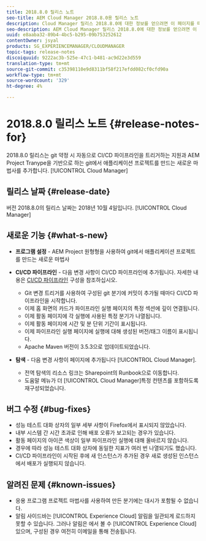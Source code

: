 ```yaml
---
title: 2018.8.0 릴리스 노트
seo-title: AEM Cloud Manager 2018.8.0용 릴리스 노트
description: Cloud Manager 릴리스 2018.8.0에 대한 정보를 얻으려면 이 페이지를 따르십시오.
seo-description: AEM Cloud Manager 릴리스 2018.8.0에 대한 정보를 얻으려면 이 페이지를 따르십시오.
uuid: e8aaba32-89b4-4bc5-b295-09b753252612
contentOwner: jsyal
products: SG_EXPERIENCEMANAGER/CLOUDMANAGER
topic-tags: release-notes
discoiquuid: 9222ac3b-525e-47c1-b481-ac9d22e3d559
translation-type: tm+mt
source-git-commit: c35398110e9d8311bf58f217efdd082cf0cfd90a
workflow-type: tm+mt
source-wordcount: '329'
ht-degree: 4%

---
```



# 2018.8.0 릴리스 노트 {#release-notes-for}

2018.8.0 릴리스는 git 약정 시 자동으로 CI/CD 파이프라인을 트리거하는 지원과 AEM Project Tranype을 기반으로 하는 git에서 애플리케이션 프로젝트를 만드는 새로운 마법사를 추가합니다. [!UICONTROL Cloud Manager]

## 릴리스 날짜 {#release-date}

버전 2018.8.0의 릴리스 날짜는 2018년 10월 4일입니다. [!UICONTROL Cloud Manager]

## 새로운 기능 {#what-s-new}

* **프로그램 설정** - AEM Project 원형형을 사용하여 git에서 애플리케이션 프로젝트를 만드는 새로운 마법사

* **CI/CD 파이프라인** - 다음 변경 사항이 CI/CD 파이프라인에 추가됩니다. 자세한 내용은 [CI/CD 파이프라인](configuring-pipeline.md) 구성을 참조하십시오.

   * Git 변경 트리거를 사용하여 구성된 git 분기에 커밋이 추가될 때마다 CI/CD 파이프라인을 시작합니다.
   * 이제 홈 화면의 카드가 파이프라인 실행 페이지의 특정 섹션에 깊이 연결됩니다.
   * 이제 활동 페이지에 각 실행에 사용된 특정 분기가 나열됩니다.
   * 이제 활동 페이지에 시간 및 분 단위 기간이 표시됩니다.
   * 이제 파이프라인 실행 페이지에 실행에 대해 생성된 버전/태그 이름이 표시됩니다.
   * Apache Maven 버전이 3.5.3으로 업데이트되었습니다.

* **탐색** - 다음 변경 사항이 페이지에 추가됩니다 [!UICONTROL Cloud Manager].

   * 전역 탐색의 리소스 링크는 Sharepoint의 Runbook으로 이동합니다.
   * 도움말 메뉴가 더 [!UICONTROL Cloud Manager]특정 컨텐츠를 포함하도록 재구성되었습니다.

## 버그 수정 {#bug-fixes}

* 성능 테스트 대화 상자의 일부 세부 사항이 Firefox에서 표시되지 않았습니다.
* 내부 시스템 간 시간 초과로 인해 배포 오류가 보고되는 경우가 있습니다.
* 활동 페이지의 아이콘 색상이 일부 파이프라인 실행에 대해 올바르지 않습니다.
* 경우에 따라 성능 테스트 대화 상자에 동일한 지표가 여러 번 나열되기도 했습니다.
* CI/CD 파이프라인이 시작된 후에 새 인스턴스가 추가된 경우 새로 생성된 인스턴스에서 배포가 실행되지 않습니다.

## 알려진 문제 {#known-issues}

* 응용 프로그램 프로젝트 마법사를 사용하여 만든 분기에는 대시가 포함될 수 없습니다.
* 알림 사이드바는 [!UICONTROL Experience Cloud] 알림을 일관되게 로드하지 못할 수 있습니다. 그러나 알림은 에서 볼 수 [!UICONTROL Experience Cloud] 있으며, 구성된 경우 여전히 이메일을 통해 전송됩니다.


